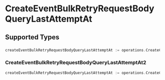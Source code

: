 # CreateEventBulkRetryRequestBodyQueryLastAttemptAt


## Supported Types

### 

```go
createEventBulkRetryRequestBodyQueryLastAttemptAt := operations.CreateCreateEventBulkRetryRequestBodyQueryLastAttemptAtDateTime(time.Time{/* values here */})
```

### CreateEventBulkRetryRequestBodyQueryLastAttemptAt2

```go
createEventBulkRetryRequestBodyQueryLastAttemptAt := operations.CreateCreateEventBulkRetryRequestBodyQueryLastAttemptAtCreateEventBulkRetryRequestBodyQueryLastAttemptAt2(operations.CreateEventBulkRetryRequestBodyQueryLastAttemptAt2{/* values here */})
```

